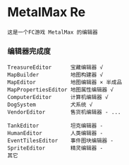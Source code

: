 # MetalMax Re

    这是一个FC游戏 MetalMax 的编辑器

### 编辑器完成度

    TreasureEditor      宝藏编辑器 √
    MapBuilder          地图构建器 √
    MapEditor           地图编辑器 × 半成品
    MapPropertiesEditor 地图属性编辑器 √
    ComputerEditor      计算机编辑器 √
    DogSystem           犬系统 √
    VendorEditor        售货机编辑器 - ...

    TankEditor          坦克编辑器 -
    HumanEditor         人类编辑器 -
    EventTilesEditor    事件图块编辑器 -
    SpriteEditor        精灵编辑器 -
    其它